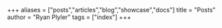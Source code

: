 +++
aliases = ["posts","articles","blog","showcase","docs"]
title = "Posts"
author = "Ryan Plyler"
tags = ["index"]
+++
